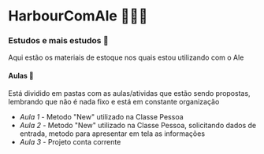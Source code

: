 # HarbourComAle 👨🏻‍💻

### Estudos e mais estudos 📖
Aqui estão os materiais de estoque nos quais estou utilizando com o Ale

#### Aulas 🧰
Está dividido em pastas com as aulas/atividas que estão sendo propostas, lembrando que não é nada fixo e está em constante organização

- *Aula 1* - Metodo "New" utilizado na Classe Pessoa
- *Aula 2* - Metodo "New" utilizado na Classe Pessoa, solicitando dados de entrada, metodo para apresentar em tela as informações
- *Aula 3* - Projeto conta corrente
